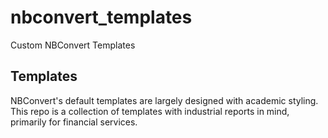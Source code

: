 # nbconvert_templates
Custom NBConvert Templates


## Templates
NBConvert's default templates are largely designed with academic styling. This repo is a collection of templates with industrial reports in mind, primarily for financial services. 

